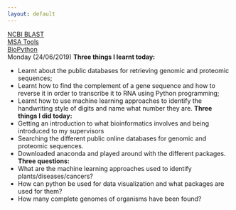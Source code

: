 ```yaml
---
layout: default
---
```

[NCBI BLAST](https://blast.ncbi.nlm.nih.gov/Blast.cgi)
<br />
[MSA Tools](https://www.ebi.ac.uk/Tools/msa/)
<br />
[BioPython](https://biopython.readthedocs.io/en/latest/Tutorial/chapter_align.html#alignment-tools)
<br />
Monday (24/06/2019)
**Three things I learnt today:**
- Learnt about the public databases for retrieving genomic and proteomic        sequences;
- Learnt how to find the complement of a gene sequence and how to reverse it in order to transcribe it to RNA using Python programming;
- Learnt how to use machine learning approaches to identify the handwriting style of digits and name what number they are.
**Three things I did today:**
- Getting an introduction to what bioinformatics involves and being introduced to my supervisors
- Searching the different public online databases for genomic and proteomic sequences.
- Downloaded anaconda and played around with the different packages.
**Three questions:**
- What are the machine learning approaches used to identify plants/diseases/cancers?
- How can python be used for data visualization and what packages are used for them?
- How many complete genomes of organisms have been found?
